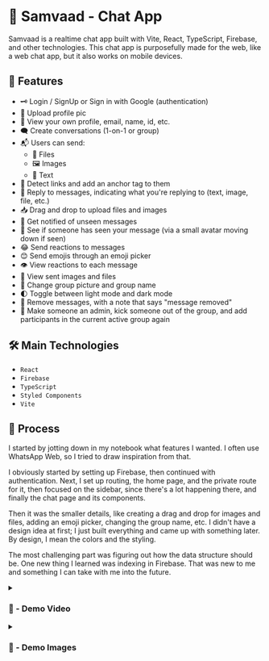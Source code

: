 # 📱 Samvaad - Chat App

Samvaad is a realtime chat app built with Vite, React, TypeScript, Firebase, and other technologies. This chat app is purposefully made for the web, like a web chat app, but it also works on mobile devices.

## 🚀 Features

- 🗝 Login / SignUp or Sign in with Google (authentication)
- 📸 Upload profile pic
- 👤 View your own profile, email, name, id, etc.
- 🗨 Create conversations (1-on-1 or group)
- 📬 Users can send:
  - 📁 Files
  - 🖼 Images
  - 📝 Text
- 🔗 Detect links and add an anchor tag to them
- 💬 Reply to messages, indicating what you're replying to (text, image, file, etc.)
- 📥 Drag and drop to upload files and images
- 🔔 Get notified of unseen messages
- 👀 See if someone has seen your message (via a small avatar moving down if seen)
- 😂 Send reactions to messages
- 😊 Send emojis through an emoji picker
- 👁 View reactions to each message
- 📸 View sent images and files
- 🔄 Change group picture and group name
- 🌓 Toggle between light mode and dark mode
- 🚮 Remove messages, with a note that says "message removed"
- 👑 Make someone an admin, kick someone out of the group, and add participants in the current active group again

## 🛠️ Main Technologies
- `React`
- `Firebase`
- `TypeScript`
- `Styled Components`
- `Vite`

## 📝 Process

I started by jotting down in my notebook what features I wanted. I often use WhatsApp Web, so I tried to draw inspiration from that.

I obviously started by setting up Firebase, then continued with authentication. Next, I set up routing, the home page, and the private route for it, then focused on the sidebar, since there's a lot happening there, and finally the chat page and its components.

Then it was the smaller details, like creating a drag and drop for images and files, adding an emoji picker, changing the group name, etc. I didn't have a design idea at first; I just built everything and came up with something later. By design, I mean the colors and the styling.

The most challenging part was figuring out how the data structure should be. One new thing I learned was indexing in Firebase. That was new to me and something I can take with me into the future.



<details>
<summary><h3> 🎥 - Demo Video </h3></summary>
<video src="https://github.com/mirayatech/Samvaad/assets/71933266/c1695a42-8d74-4a00-b89c-e3b6adc4119d" controls="controls" style="max-width: 730px;">
</video>

<video src="https://github.com/mirayatech/Samvaad/assets/71933266/f11d1d9b-2517-4a5c-81df-1711f4182da0" controls="controls">
</video>
  

</details>

<details>
<summary><h3> 📸 - Demo Images </h3></summary>

#

![Screenshot 2023-12-28 at 11 45 11](https://github.com/mirayatech/Samvaad/assets/71933266/06f67da2-8a3b-480e-8dbb-9d9e69919329)

#

![Screenshot 2023-12-28 at 11 45 53](https://github.com/mirayatech/Samvaad/assets/71933266/8e32115d-e902-46c4-acc2-cdadd4023cbf)

#

![Screenshot 2023-12-28 at 11 48 12](https://github.com/mirayatech/Samvaad/assets/71933266/d4312f28-9208-4194-bece-805b642554bb)

  
#

![Screenshot 2023-12-28 at 11 48 35](https://github.com/mirayatech/Samvaad/assets/71933266/2b7c6e2f-e67b-494b-9274-eba25a677efc)

#

![Screenshot 2023-12-28 at 11 52 06](https://github.com/mirayatech/Samvaad/assets/71933266/0a233090-04e4-4a53-9959-d63b52d9831b)

#

![Screenshot 2023-12-28 at 11 52 15](https://github.com/mirayatech/Samvaad/assets/71933266/a0a7d6d8-b16e-45de-ad44-d66eafdc55df)


#

![Screenshot 2023-12-28 at 11 53 01](https://github.com/mirayatech/Samvaad/assets/71933266/041b4d98-4160-4d05-ad6a-2b9e8513258a)

#

![Screenshot 2023-12-28 at 11 53 20](https://github.com/mirayatech/Samvaad/assets/71933266/257803b9-b218-441e-a30a-ed915ebdeecd)


#

![Screenshot 2023-12-28 at 11 54 04](https://github.com/mirayatech/Samvaad/assets/71933266/984fd811-9fbf-4e10-b7e7-b3f794124d46)


</details>



